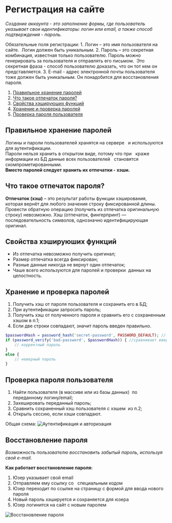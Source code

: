 # Регистрация на сайте

_Создание аккаунта - это заполнение формы, где пользователь указывает свои идентификаторы: логин или email, а также способ подтверждения - пароль._

Обязательные поля регистрации:
	1. Логин – это имя пользователя на сайте.  Логин должен быть уникальным.
	2. Пароль – это секретная комбинация, известная только пользователю. Пароль можно генерировать за пользователя и отправлять его письмом.  Это секретная фраза - способ пользователю доказать, что он тот кем он представляется.
	3. E-mail - адрес электронной почты пользователя тоже должен быть уникальным. Он понадобится для восстановления пароля. 

1. [Правильное хранение паролей](#1)
2. [Что такое отпечаток пароля?](#2)
3. [Свойства хэшируюших функций](#3)
4. [Хранение и проверка паролей](#4)
5. [Проверка пароля пользователя](#5)

<a name="1"><h2>Правильное хранение паролей</h2></a>

Логины и пароли пользователей хранятся на сервере   и используются для аутентификации.  
Пароли нельзя хранить в открытом виде, потому что при   краже информации из БД данные всех пользователей   становятся скомпрометированными.  
**Вместо паролей следует хранить их отпечатки - хэши.**

<a name="2"><h2>Что такое отпечаток пароля?</h2></a>

**Отпечаток (хэш)** – это результат работы функции хэширования,   которая вернёт для любого значения строку фиксированной длины.  
Провести обратную операцию (получить из отпечатка оригинальную   строку) невозможно.
Хэш (отпечаток, фингерпринт) — последовательность символов, однозначно идентифицирующая оригинал.

<a name="3"><h2>Свойства хэшируюших функций</h2></a>

- Из отпечатка невозможно получить оригинал;
- Размер отпечатка всегда фиксирован;
- Разные данные никогда не вернут один отпечаток;
- Чаше всего используются для паролей и проверки  данных на целостность.

<a name="4"><h2>Хранение и проверка паролей</h2></a>

1. Получить хэш от пароля пользователя и сохранить его в БД;
2. При аутентификации запросить пароль;
3. Получить хэш от полученного пароля и сравнить его с сохраненным хэшом в п.1;
4. Если две строки совпадают, значит пароль введен правильно.

```php
$passwordHash = password_hash('secret-password', PASSWORD_DEFAULT); // получает хэш пароля
if (password_verify('bad-password', $passwordHash)) { //сравнивает введенный пароль с хэшом
	// корректный пароль
} 
else {
	// неверный пароль
}
```

<a name="5"><h2>Проверка пароля пользователя</h2></a>

1. Найти пользователя (в массиве или из базы данных)  по переданному логину/email;
2. Захешировать переданный пароль;
3. Сравнить сохраненный хэш пользователя с хэшем  из п.2;
4. Открыть сессию, если хэши совпадают.

Общая схема:
![Аутентификация и авторизация](../master/img/Screenshot_7.png)

<a name="6"><h2>Восстановление пароля</h2></a>
_Возможность пользователю восстановить забытый пароль, используя свой e-mail._

**Как работает восстановление пароля:**
1. Юзер указывает свой email
2. Отправляем ему ссылку со   специальным кодом
3. Юзер переходит по ссылке на страницу с формой для ввода нового пароля
4. Новый пароль хэшируется и сохраняется для юзера
5. Юзер логинится на сайт с новым паролем

![Восстановление пароля](../master/img/Screenshot_9.png)


